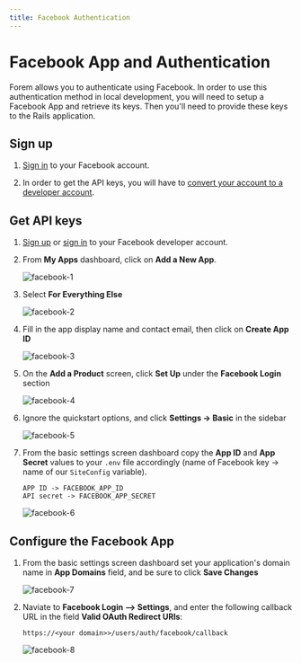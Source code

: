```yaml
---
title: Facebook Authentication
---
```


# Facebook App and Authentication

Forem allows you to authenticate using Facebook. In order to use this
authentication method in local development, you will need to setup a Facebook
App and retrieve its keys. Then you'll need to provide these keys to the Rails
application.

## Sign up

1. [Sign in](https://facebook.com) to your Facebook account.

2. In order to get the API keys, you will have to
   [convert your account to a developer account](https://developers.facebook.com/).

## Get API keys

1. [Sign up](#facebook-sign-up) or [sign in](https://developers.facebook.com) to
   your Facebook developer account.

2. From **My Apps** dashboard, click on **Add a New App**.

   ![facebook-1](https://user-images.githubusercontent.com/37842/90912963-1f254f00-e3a1-11ea-9db9-2b77bddfe185.png)

3. Select **For Everything Else**

   ![facebook-2](https://user-images.githubusercontent.com/37842/90913109-627fbd80-e3a1-11ea-8d78-d0b2bde76b3d.png)

4. Fill in the app display name and contact email, then click on **Create App
   ID**

   ![facebook-3](https://user-images.githubusercontent.com/37842/90913171-7b886e80-e3a1-11ea-9359-c4642c05c7b6.png)

5. On the **Add a Product** screen, click **Set Up** under the **Facebook
   Login** section

   ![facebook-4](https://user-images.githubusercontent.com/37842/90913219-8d6a1180-e3a1-11ea-86cb-d0b0d8681887.png)

6. Ignore the quickstart options, and click **Settings -> Basic** in the sidebar

   ![facebook-5](https://user-images.githubusercontent.com/37842/90913319-b5f20b80-e3a1-11ea-866a-0b06cf3296c7.png)

7. From the basic settings screen dashboard copy the **App ID** and **App
   Secret** values to your `.env` file accordingly (name of Facebook key -> name
   of our `SiteConfig` variable).

   ```text
   APP ID -> FACEBOOK_APP_ID
   API secret -> FACEBOOK_APP_SECRET
   ```

   ![facebook-6](https://user-images.githubusercontent.com/37842/90913396-d5893400-e3a1-11ea-93f5-a0fbb06a0c53.png)

## Configure the Facebook App

1. From the basic settings screen dashboard set your application's domain name
   in **App Domains** field, and be sure to click **Save Changes**

   ![facebook-7](https://user-images.githubusercontent.com/37842/91494838-20fa8100-e87f-11ea-8609-0d3b92edc093.png)

2. Naviate to **Facebook Login --> Settings**, and enter the following callback
   URL in the field **Valid OAuth Redirect URIs**:

   `https://<your domain>>/users/auth/facebook/callback`

   ![facebook-8](https://user-images.githubusercontent.com/37842/91509964-48624580-e8a1-11ea-9f7b-931cfcb7cd87.png)

